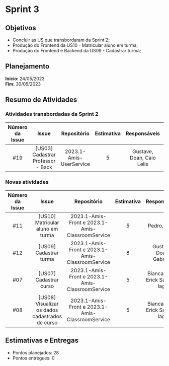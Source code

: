 # Sprint 3

## Objetivos

- Concluir as US que transbordaram da Sprint 2;
- Produção do Frontend da US10 - Matricular aluno em turma;
- Produção do Frontend e Backend da US09 - Cadastrar turma;

## Planejamento
**Início:** 24/05/2023<br/>
**Fim:** 30/05/2023

## Resumo de Atividades


### Atividades transbordadas da Sprint 2

| Número da Issue |             Issue              |       Repositório       | Estimativa |           Responsáveis            |  Status   |
|:---------------:|:------------------------------:|:-----------------------:|:----------:|:---------------------------------:| :---: |
|       #19       |   [US03] Cadastrar Professor - Back   | 2023.1-Amis-UserService |     5      |     Gustave, Doan, Caio Lelis     |   In progress  |



### Novas atividades 

| Número da Issue |             Issue              |       Repositório       | Estimativa |           Responsáveis            |  Status   |
|:---------------:|:------------------------------:|:-----------------------:|:----------:|:---------------------------------:| :---: |
|       #11      |          [US10] Matricular aluno em turma        |          2023.1-Amis-Front  e 2023.1-Amis-ClassroomService          |     5      |       Pedro, Maria       |   In progress  |
|       #12       |    [US09] Cadastrar turma   |    2023.1-Amis-Front  e 2023.1-Amis-ClassroomService  |     8      |     Gustavo, Doan, Gabriela       |   In progress  |
|       #07      |    [US07] Cadastrar curso   |    2023.1-Amis-Front  e 2023.1-Amis-ClassroomService  |     5      |     Bianca Sofia, Erick Santos e Iago       |   In progress  |
|       #08      |    [US08] Visualizar os dados cadastrados de curso   |    2023.1-Amis-Front  e 2023.1-Amis-ClassroomService  |     5      |     Bianca Sofia, Erick Santos e Iago       |   In progress  |




## Estimativas e Entregas
* Pontos planejados: 28
* Pontos entregues: 0
